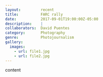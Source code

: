 ```yaml
---
layout:         recent
title:          FARC rally
date:           2017-09-01T19:00:00Z-05:00
description:    |
collaborators:  David Puentes
category:       Photography
genre:          Photojournalism
gallery:
  images:
    - url: file1.jpg
    - url: file2.jpg
---
```

content
